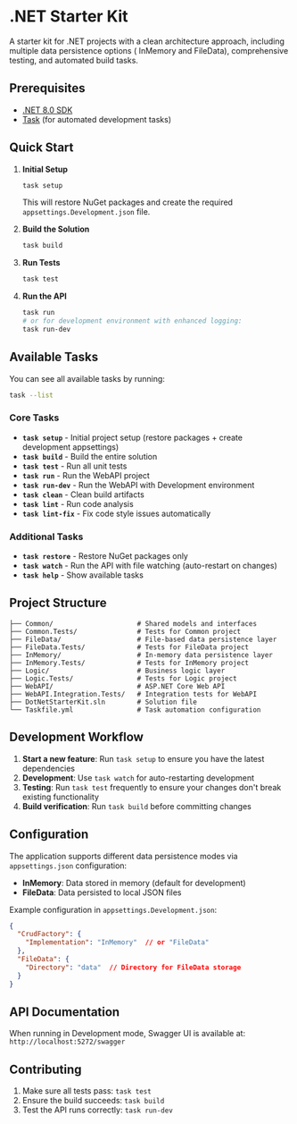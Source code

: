 # .NET Starter Kit

A starter kit for .NET projects with a clean architecture approach, including multiple data persistence options (
InMemory and FileData), comprehensive testing, and automated build tasks.

## Prerequisites

- [.NET 8.0 SDK](https://dotnet.microsoft.com/download)
- [Task](https://taskfile.dev/installation/) (for automated development tasks)

## Quick Start

1. **Initial Setup**
   ```bash
   task setup
   ```
   This will restore NuGet packages and create the required `appsettings.Development.json` file.

2. **Build the Solution**
   ```bash
   task build
   ```

3. **Run Tests**
   ```bash
   task test
   ```

4. **Run the API**
   ```bash
   task run
   # or for development environment with enhanced logging:
   task run-dev
   ```

## Available Tasks

You can see all available tasks by running:

```bash
task --list
```

### Core Tasks

- **`task setup`** - Initial project setup (restore packages + create development appsettings)
- **`task build`** - Build the entire solution
- **`task test`** - Run all unit tests
- **`task run`** - Run the WebAPI project
- **`task run-dev`** - Run the WebAPI with Development environment
- **`task clean`** - Clean build artifacts
- **`task lint`** - Run code analysis
- **`task lint-fix`** - Fix code style issues automatically

### Additional Tasks

- **`task restore`** - Restore NuGet packages only
- **`task watch`** - Run the API with file watching (auto-restart on changes)
- **`task help`** - Show available tasks

## Project Structure

```
├── Common/                     # Shared models and interfaces
├── Common.Tests/               # Tests for Common project
├── FileData/                   # File-based data persistence layer
├── FileData.Tests/             # Tests for FileData project
├── InMemory/                   # In-memory data persistence layer
├── InMemory.Tests/             # Tests for InMemory project
├── Logic/                      # Business logic layer
├── Logic.Tests/                # Tests for Logic project
├── WebAPI/                     # ASP.NET Core Web API
├── WebAPI.Integration.Tests/   # Integration tests for WebAPI
├── DotNetStarterKit.sln        # Solution file
└── Taskfile.yml                # Task automation configuration
```

## Development Workflow

1. **Start a new feature**: Run `task setup` to ensure you have the latest dependencies
2. **Development**: Use `task watch` for auto-restarting development
3. **Testing**: Run `task test` frequently to ensure your changes don't break existing functionality
4. **Build verification**: Run `task build` before committing changes

## Configuration

The application supports different data persistence modes via `appsettings.json` configuration:

- **InMemory**: Data stored in memory (default for development)
- **FileData**: Data persisted to local JSON files

Example configuration in `appsettings.Development.json`:

```json
{
  "CrudFactory": {
    "Implementation": "InMemory"  // or "FileData"
  },
  "FileData": {
    "Directory": "data"  // Directory for FileData storage
  }
}
```

## API Documentation

When running in Development mode, Swagger UI is available at: `http://localhost:5272/swagger`

## Contributing

1. Make sure all tests pass: `task test`
2. Ensure the build succeeds: `task build`
3. Test the API runs correctly: `task run-dev`
